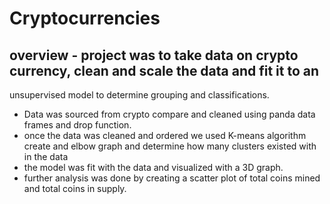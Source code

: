 # Cryptocurrencies

## overview - project was to take  data on crypto currency, clean and scale the data and fit it to an
 unsupervised model to determine grouping and classifications. 

   - Data was sourced from crypto compare and cleaned using panda data frames and drop function. 
   - once the data was cleaned and ordered we used K-means algorithm create and elbow graph and           determine how many clusters existed with in the data
   - the model was fit with the data and visualized with a 3D graph. 
   - further analysis was done by creating a scatter plot of total coins mined and total coins in supply.  

